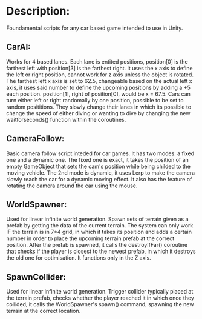 # Description:
Foundamental scripts for any car based game intended to use in Unity.

## CarAI:
Works for 4 based lanes. Each lane is entited positions, position[0] is the farthest left with position[3] is the farthest right. It uses the x axis to define the left or right position, cannot work for z axis unless the object is rotated. The farthest left x axis is set to 62.5, changeable based on the actual left x axis, it uses said number to define the upcoming positions by adding a +5 each position. position[1], right of position[0], would be x = 67.5.
Cars can turn either left or right randomally by one position, possible to be set to random posititions. They slowly change their lanes in which its possible to change the speed of either diving or wanting to dive by changing the new waitforseconds() function within the coroutines.

## CameraFollow:
Basic camera follow script inteded for car games. It has two modes: a fixed one and a dynamic one. The fixed one is exact, it takes the position of an empty GameObject that sets the cam's position while being childed to the moving vehicle. The 2nd mode is dynamic, it uses Lerp to make the camera slowly reach the car for a dynamic moving effect. It also has the feature of rotating the camera around the car using the mouse. 

## WorldSpawner:
Used for linear infinite world generation. Spawn sets of terrain given as a prefab by getting the data of the current terrain. The system can only work IF the terrain is in 7*4 grid, in which it takes its position and adds a certain number in order to place the upcoming terrain prefab at the correct position. After the prefab is spawned, it calls the destroyIfFar() coroutine that checks if the player is closest to the newest prefab, in which it destroys the old one for optimisation. It functions only in the Z axis.

## SpawnCollider:
Used for linear infinite world generation. Trigger collider typically placed at the terrain prefab, checks whether the player reached it in which once they collided, it calls the WorldSpawner's spawn() command, spawning the new terrain at the correct location. 
